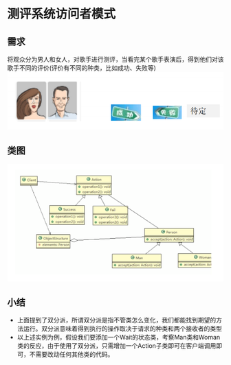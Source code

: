 # 测评系统访问者模式

## 需求

将观众分为男人和女人，对歌手进行测评，当看完某个歌手表演后，得到他们对该歌手不同的评价(评价有不同的种类，比如成功、失败等) \
![img.png](../../../../resources/picture/img53.png)

## 类图

![img.png](../../../../resources/picture/img55.png)

## 小结

- 上面提到了双分派，所谓双分派是指不管类怎么变化，我们都能找到期望的方法运行。双分派意味着得到执行的操作取决于请求的种类和两个接收者的类型
- 以上述实例为例，假设我们要添加一个Wait的状态类，考察Man类和Woman类的反应，由于使用了双分派，只需增加一个Action子类即可在客户端调用即可，不需要改动任何其他类的代码。